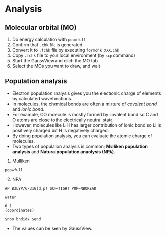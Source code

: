 # Analysis

## Molecular orbital (MO)
1. Do energy calculation with `pop=full`
2. Confirm that `.chk` file is generated
3. Convert it to `.fchk` file by executing `formchk XXX.chk`
4. Copy `.fchk` file to your local environment (by `scp` command)
5. Start the GaussView and clich the MO tab
6. Select the MOs you want to draw, and wait

## Population analysis
* Electron population analysis gives you the electronic charge of elements by calculated wavefunctions.
* In molecules, the chemical bonds are often a mixture of *covalent bond* and *ionic bond*.
* For example, CO molecule is mostly formed by covalent bond so C and O atoms are close to the electrically neutral state.
* However, molecules like LiH has larger contribution of ionic bond so Li is positively charged but H is negatively charged.
* By doing population analysis, you can evaluate the atomic charge of molecules.
* Two types of population analysis is common; 
**Mulliken population analysis** and **Natural population anaolysis (NPA)**.
1. Mulliken
```
pop=full
```

2. NPA
```
#P B3LYP/6-31G(d,p) SCF=TIGHT POP=NBOREAD

water

0 1
(coordinates)

$nbo bndidx $end

``````
* The values can be seen by GaussView.